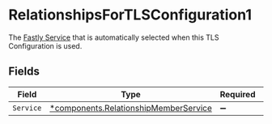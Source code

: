 # RelationshipsForTLSConfiguration1

The [Fastly Service](/reference/api/services/service/) that is automatically selected when this TLS Configuration is used.


## Fields

| Field                                                                                         | Type                                                                                          | Required                                                                                      | Description                                                                                   |
| --------------------------------------------------------------------------------------------- | --------------------------------------------------------------------------------------------- | --------------------------------------------------------------------------------------------- | --------------------------------------------------------------------------------------------- |
| `Service`                                                                                     | [*components.RelationshipMemberService](../../models/components/relationshipmemberservice.md) | :heavy_minus_sign:                                                                            | N/A                                                                                           |